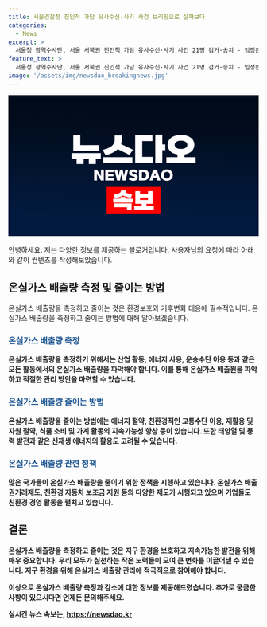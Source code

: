```yaml
---
title: 서울경찰청 친인척 가담 유사수신·사기 사건 브리핑으로 살펴보다
categories:
  - News
excerpt: >
  서울청 광역수사단, 서울 서북권 친인척 가담 유사수신·사기 사건 21명 검거·송치 - 임정완 금융범죄수사대 2계장이 3일 오전 서울에서 진행된 브리핑에서 이 사건의 성과를 발표했다.
feature_text: >
  서울청 광역수사단, 서울 서북권 친인척 가담 유사수신·사기 사건 21명 검거·송치 - 임정완 금융범죄수사대 2계장이 3일 오전 서울에서 진행된 브리핑에서 이 사건의 성과를 발표했다.
image: '/assets/img/newsdao_breakingnews.jpg'
---
```


<p><img src="/assets/img/newsdao_breakingnews.jpg" alt="koreaapp 속보" /></p>

<p>안녕하세요. 저는 다양한 정보를 제공하는 블로거입니다. 사용자님의 요청에 따라 아래와 같이 컨텐츠를 작성해보았습니다.</p>

<h2 data-ke-size="size26">온실가스 배출량 측정 및 줄이는 방법</h2>

<p data-ke-size="size16">온실가스 배출량을 측정하고 줄이는 것은 환경보호와 기후변화 대응에 필수적입니다. 온실가스 배출량을 측정하고 줄이는 방법에 대해 알아보겠습니다.</p>

<h3><b><span style="color: #1a5490;">온실가스 배출량 측정</span><b></h3>

<p data-ke-size="size16">온실가스 배출량을 측정하기 위해서는 산업 활동, 에너지 사용, 운송수단 이용 등과 같은 모든 활동에서의 온실가스 배출량을 파악해야 합니다. 이를 통해 온실가스 배출원을 파악하고 적절한 관리 방안을 마련할 수 있습니다.</p>

<h3><b><span style="color: #1a5490;">온실가스 배출량 줄이는 방법</span><b></h3>

<p data-ke-size="size16">온실가스 배출량을 줄이는 방법에는 에너지 절약, 친환경적인 교통수단 이용, 재활용 및 자원 절약, 식품 소비 및 가계 활동의 지속가능성 향상 등이 있습니다. 또한 태양열 및 풍력 발전과 같은 신재생 에너지의 활용도 고려될 수 있습니다.</p>

<h3><b><span style="color: #1a5490;">온실가스 배출량 관련 정책</span><b></h3>

<p data-ke-size="size16">많은 국가들이 온실가스 배출량을 줄이기 위한 정책을 시행하고 있습니다. 온실가스 배출권거래제도, 친환경 자동차 보조금 지원 등의 다양한 제도가 시행되고 있으며 기업들도 친환경 경영 활동을 펼치고 있습니다.</p>

<h2 data-ke-size="size26">결론</h2>

<p data-ke-size="size16">온실가스 배출량을 측정하고 줄이는 것은 지구 환경을 보호하고 지속가능한 발전을 위해 매우 중요합니다. 우리 모두가 실천하는 작은 노력들이 모여 큰 변화를 이끌어낼 수 있습니다. 지구 환경을 위해 온실가스 배출량 관리에 적극적으로 참여해야 합니다.</p>

<p>이상으로 온실가스 배출량 측정과 감소에 대한 정보를 제공해드렸습니다. 추가로 궁금한 사항이 있으시다면 언제든 문의해주세요.</p>
실시간 뉴스 속보는, <a href="https://newsdao.kr" rel="dofollow">https://newsdao.kr</a>


